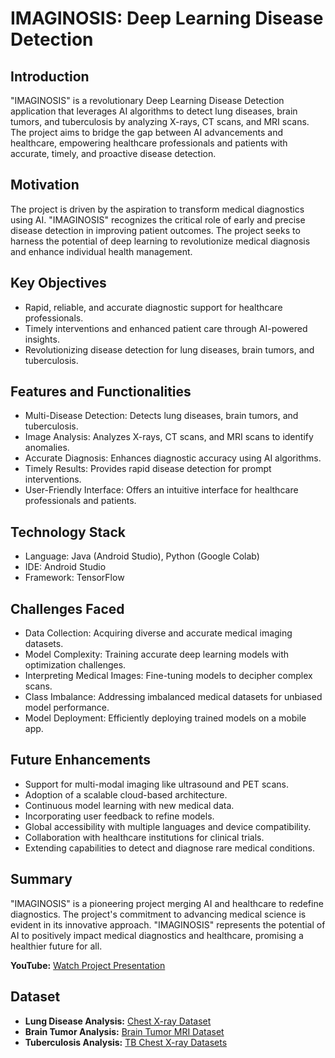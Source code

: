 # IMAGINOSIS: Deep Learning Disease Detection

## Introduction
"IMAGINOSIS" is a revolutionary Deep Learning Disease Detection application that leverages AI algorithms to detect lung diseases, brain tumors, and tuberculosis by analyzing X-rays, CT scans, and MRI scans. The project aims to bridge the gap between AI advancements and healthcare, empowering healthcare professionals and patients with accurate, timely, and proactive disease detection.

## Motivation
The project is driven by the aspiration to transform medical diagnostics using AI. "IMAGINOSIS" recognizes the critical role of early and precise disease detection in improving patient outcomes. The project seeks to harness the potential of deep learning to revolutionize medical diagnosis and enhance individual health management.

## Key Objectives
- Rapid, reliable, and accurate diagnostic support for healthcare professionals.
- Timely interventions and enhanced patient care through AI-powered insights.
- Revolutionizing disease detection for lung diseases, brain tumors, and tuberculosis.

## Features and Functionalities
- Multi-Disease Detection: Detects lung diseases, brain tumors, and tuberculosis.
- Image Analysis: Analyzes X-rays, CT scans, and MRI scans to identify anomalies.
- Accurate Diagnosis: Enhances diagnostic accuracy using AI algorithms.
- Timely Results: Provides rapid disease detection for prompt interventions.
- User-Friendly Interface: Offers an intuitive interface for healthcare professionals and patients.

## Technology Stack
- Language: Java (Android Studio), Python (Google Colab)
- IDE: Android Studio
- Framework: TensorFlow

## Challenges Faced
- Data Collection: Acquiring diverse and accurate medical imaging datasets.
- Model Complexity: Training accurate deep learning models with optimization challenges.
- Interpreting Medical Images: Fine-tuning models to decipher complex scans.
- Class Imbalance: Addressing imbalanced medical datasets for unbiased model performance.
- Model Deployment: Efficiently deploying trained models on a mobile app.

## Future Enhancements
- Support for multi-modal imaging like ultrasound and PET scans.
- Adoption of a scalable cloud-based architecture.
- Continuous model learning with new medical data.
- Incorporating user feedback to refine models.
- Global accessibility with multiple languages and device compatibility.
- Collaboration with healthcare institutions for clinical trials.
- Extending capabilities to detect and diagnose rare medical conditions.

## Summary
"IMAGINOSIS" is a pioneering project merging AI and healthcare to redefine diagnostics. The project's commitment to advancing medical science is evident in its innovative approach. "IMAGINOSIS" represents the potential of AI to positively impact medical diagnostics and healthcare, promising a healthier future for all.

**YouTube:** [Watch Project Presentation](https://youtu.be/NujueW2Nx90)

## Dataset
- **Lung Disease Analysis:** [Chest X-ray Dataset](https://www.kaggle.com/datasets/alifrahman/chestxraydataset)
- **Brain Tumor Analysis:** [Brain Tumor MRI Dataset](https://www.kaggle.com/datasets/masoudnickparvar/brain-tumor-mri-dataset)
- **Tuberculosis Analysis:** [TB Chest X-ray Datasets](https://www.kaggle.com/datasets/vbookshelf/da-and-db-tb-chest-x-ray-datasets)
